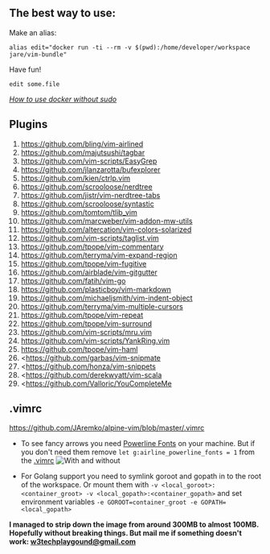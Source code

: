 **The best way to use:**  
--------------------

Make an alias:  

```
alias edit="docker run -ti --rm -v $(pwd):/home/developer/workspace jare/vim-bundle"
```

Have fun!  

```
edit some.file
```

*[How to use docker without sudo](http://askubuntu.com/questions/477551/how-can-i-use-docker-without-sudo)*

**Plugins**  
------------
1. <https://github.com/bling/vim-airlined>   
2. <https://github.com/majutsushi/tagbar>   
3. <https://github.com/vim-scripts/EasyGrep>   
4. <https://github.com/jlanzarotta/bufexplorer>   
5. <https://github.com/kien/ctrlp.vim>   
6. <https://github.com/scrooloose/nerdtree>    
7. <https://github.com/jistr/vim-nerdtree-tabs>   
8. <https://github.com/scrooloose/syntastic>   
9. <https://github.com/tomtom/tlib_vim>   
10. <https://github.com/marcweber/vim-addon-mw-utils>   
11. <https://github.com/altercation/vim-colors-solarized>   
12. <https://github.com/vim-scripts/taglist.vim>   
13. <https://github.com/tpope/vim-commentary>   
14. <https://github.com/terryma/vim-expand-region>   
15. <https://github.com/tpope/vim-fugitive>   
16. <https://github.com/airblade/vim-gitgutter>   
17. <https://github.com/fatih/vim-go>   
18. <https://github.com/plasticboy/vim-markdown>   
19. <https://github.com/michaeljsmith/vim-indent-object>   
20. <https://github.com/terryma/vim-multiple-cursors>   
21. <https://github.com/tpope/vim-repeat>   
22. <https://github.com/tpope/vim-surround>   
23. <https://github.com/vim-scripts/mru.vim>   
24. <https://github.com/vim-scripts/YankRing.vim>   
25. <https://github.com/tpope/vim-haml>   
26. <https://github.com/garbas/vim-snipmate   
27. <https://github.com/honza/vim-snippets   
28. <https://github.com/derekwyatt/vim-scala   
29. <https://github.com/Valloric/YouCompleteMe  

**.vimrc**  
------------------------------------------------------------------------
<https://github.com/JAremko/alpine-vim/blob/master/.vimrc>    

* To see fancy arrows you need [Powerline Fonts](http://askubuntu.com/questions/283908/how-can-i-install-and-use-powerline-plugin) on your machine. But if you don't need them remove `let g:airline_powerline_fonts = 1` from the [.vimrc](https://github.com/JAremko/alpine-vim/blob/master/.vimrc) 
![With and without](http://i.imgur.com/yRWBFgn.jpg)   

* For Golang support you need to symlink goroot and gopath in to the root of the workspace. Or mount them with `-v <local_goroot>:<container_groot> -v <local_gopath>:<container_gopath>` and set environment variables `-e GOROOT=container_groot -e GOPATH=<local_gopath>`

**I managed to strip down the image from around 300MB to almost 100MB. Hopefully without breaking things. But mail me if something doesn't work:  <w3techplaygound@gmail.com>**
